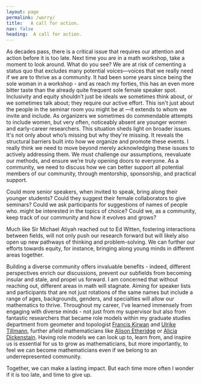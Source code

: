 ```yaml
---
layout: page
permalink: /worry/
title:   A call for action.
nav: false
heading:  A call for action.
---
```


As decades pass, there is a critical issue that requires our attention and action before it is too late. Next time you are in a math workshop, take a moment to look around. What do you see? We are at risk of cementing a status quo that excludes many potential voices—voices that we really need if we are to thrive as a community. It had been some years since being the sole woman in a workshop - and as reach my forties, this has an even more bitter taste than the already quite frequent sole female speaker spot. 
Inclusivity and equity shouldn’t just be ideals we sometimes think about, or we sometimes talk about; they require our active effort. This isn't just about the people in the seminar room you might be at —it extends to whom we invite and include. As organizers we sometimes do commendable attempts to include women, but very often, noticeably absent are younger women and early-career researchers.
This situation sheds light on broader issues. It's not only about who’s missing but why they're missing. It reveals the structural barriers built into how we organize and promote these events. I really think we need to move beyond merely acknowledging these issues to actively addressing them. We must challenge our assumptions, reevaluate our methods, and ensure we’re truly opening doors to everyone. As a community, we need to discuss how we can better support all potential members of our community, through mentorship, sponsorship, and practical support.  

Could more senior speakers, when invited to speak, bring along their younger students? 
Could they suggest their female collaborators to give seminars?
Could we ask participants for suggestions of names of people who. might be interested in the topics of choice? 
Could we, as a community, keep track of our community and how it evolves and grows? 

Much like Sir Michael Atiyah reached out to Ed Witten, fostering interactions between fields,  will not only push our research forward but will likely  also open up new pathways of thinking and problem-solving. We can further our efforts towards equity, for instance, bringing along young minds in different areas together.



Building a diverse community offers invaluable benefits - indeed, different perspectives enrich our discussions, prevent our subfields from becoming insular and stale, and propel us forward. I am concerned that without reaching out, different areas in math will stagnate. Aiming for speaker lists and participants that are not just rotations of the same names but include a range of ages, backgrounds, genders, and specialties will allow our mathematics to thrive.
Throughout my career, I've learned immensely from engaging with diverse minds - not just from my supervisor but also from fantastic researchers that became role models within my graduate studies department  from geometer and topologist [Francis Kirwan](https://www.maths.ox.ac.uk/people/frances.kirwan) and [Ulrike Tillmann](https://people.maths.ox.ac.uk/tillmann/), further afield mathematicians like [Alison Etheridge](https://www.stats.ox.ac.uk/~etheridg/) or [Alicia Dickenstain](http://mate.dm.uba.ar/~alidick/). Having role models we can look up to, learn from, and inspire us is essential for us to grow as mathematicians, but more importantly, to feel we can become mathematicians even if we belong to an underrepresented community. 



 Together, we can make a lasting impact. But each time more often I wonder if it is too late, and time to give up. 